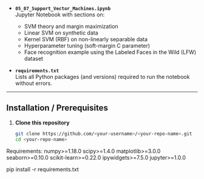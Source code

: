 
- **`05_07_Support_Vector_Machines.ipynb`**  
  Jupyter Notebook with sections on:
  - SVM theory and margin maximization
  - Linear SVM on synthetic data
  - Kernel SVM (RBF) on non-linearly separable data
  - Hyperparameter tuning (soft-margin C parameter)
  - Face recognition example using the Labeled Faces in the Wild (LFW) dataset

- **`requirements.txt`**  
  Lists all Python packages (and versions) required to run the notebook without errors.

---

## Installation / Prerequisites

1. **Clone this repository**  
   ```bash
   git clone https://github.com/<your-username>/<your-repo-name>.git
   cd <your-repo-name>

Requirements:
numpy>=1.18.0
scipy>=1.4.0
matplotlib>=3.0.0
seaborn>=0.10.0
scikit-learn>=0.22.0
ipywidgets>=7.5.0
jupyter>=1.0.0

pip install -r requirements.txt
